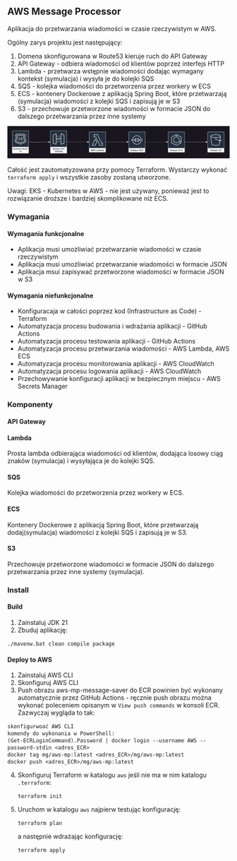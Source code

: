 ## AWS Message Processor

Aplikacja do przetwarzania wiadomości w czasie rzeczywistym w AWS.

Ogólny zarys projektu jest następujący:

1. Domena skonfigurowana w Route53 kieruje ruch do API Gateway
2. API Gateway - odbiera wiadomości od klientów poprzez interfejs HTTP
3. Lambda - przetwarza wstępnie wiadomości dodając wymagany kontekst (symulacja) i wysyła je do kolejki SQS
4. SQS - kolejka wiadomości do przetworzenia przez workery w ECS
5. ECS - kontenery Dockerowe z aplikacją Spring Boot, które przetwarzają (symulacja) wiadomości z kolejki SQS i zapisują
   je w S3
6. S3 - przechowuje przetworzone wiadomości w formacie JSON do dalszego przetwarzania przez inne systemy

![img.png](docs/img.png)

Całość jest zautomatyzowana przy pomocy Terraform. Wystarczy wykonać `terraform apply` i wszystkie zasoby zostaną
utworzone.

Uwagi:
EKS - Kubernetes w AWS - nie jest używany, ponieważ jest to rozwiązanie droższe i bardziej skomplikowane niż ECS.

### Wymagania

#### Wymagania funkcjonalne

- Aplikacja musi umożliwiać przetwarzanie wiadomości w czasie rzeczywistym
- Aplikacja musi umożliwiać przetwarzanie wiadomości w formacie JSON
- Aplikacja msui zapisywać przetworzone wiadomości w formacie JSON w S3

#### Wymagania niefunkcjonalne

- Konfiguracaja w całości poprzez kod (Infrastructure as Code) - Terraform
- Automatyzacja procesu budowania i wdrażania aplikacji - GitHub Actions
- Automatyzacja procesu testowania aplikacji - GitHub Actions
- Automatyzacja procesu przetwarzania wiadomości - AWS Lambda, AWS ECS
- Automatyzacja procesu monitorowania aplikacji - AWS CloudWatch
- Automatyzacja procesu logowania aplikacji - AWS CloudWatch
- Przechowywanie konfiguracji aplikacji w bezpiecznym miejscu - AWS Secrets Manager

### Komponenty

#### API Gateway

#### Lambda

Prosta lambda odbierająca wiadomości od klientów, dodająca losowy ciąg znaków (symulacja) i wysyłająca je do kolejki
SQS.

#### SQS

Kolejka wiadomości do przetworzenia przez workery w ECS.

#### ECS

Kontenery Dockerowe z aplikacją Spring Boot, które przetwarzają dodaj(symulacja) wiadomości z kolejki SQS i zapisują je
w S3.

#### S3

Przechowuje przetworzone wiadomości w formacie JSON do dalszego przetwarzania przez inne systemy (symulacja).

### Install

#### Build

1. Zainstaluj JDK 21
2. Zbuduj aplikację:

```
./mavenw.bat clean compile package
```

#### Deploy to AWS

1. Zainstaluj AWS CLI
2. Skonfiguruj AWS CLI
3. Push obrazu aws-mp-message-saver do ECR powinien być wykonany automatycznie przez GitHub Actions - ręcznie push
   obrazu można wykonać poleceniem opisanym w `View push commands` w konsoli ECR. Zazwyczaj wygląda to tak:
```
skonfigurwoać AWS CLI
komendy do wykonania w PowerShell:
(Get-ECRLoginCommand).Password | docker login --username AWS --password-stdin <adres_ECR>
docker tag mg/aws-mp:latest <adres_ECR>/mg/aws-mp:latest
docker push <adres_ECR>/mg/aws-mp:latest
```
4. Skonfiguruj Terraform w katalogu `aws` jeśli nie ma w nim katalogu `.terraform`:
   ```
   terraform init
   ```
5. Uruchom w katalogu `aws` najpierw testując konfigurację:
    ```
    terraform plan
    ```
   a następnie wdrażając konfigurację:
    ```
    terraform apply
    ```